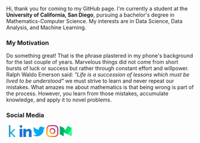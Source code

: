 Hi, thank you for coming to my GitHub page. I'm currently a student at the **University of California, San Diego**, pursuing a bachelor's degree in Mathematics-Computer Science. My interests are in Data Science, Data Analysis, and Machine Learning.

### My Motivation
Do something great! That is the phrase plastered in my phone's background for the last couple of years. Marvelous things did not come from short bursts of luck or success but rather through constant effort and willpower. Ralph Waldo Emerson said: *"Life is a succession of lessons which must be lived to be understood"* we must strive to learn and never repeat our mistakes. What amazes me about mathematics is that being wrong is part of the process. However, you learn from those mistakes, accumulate knowledge, and apply it to novel problems.

### Social Media
[![Kaggle](https://github.com/cscampana/cscampana/blob/main/kaggle.png)][1]
[![LinkedIn](https://github.com/cscampana/cscampana/blob/main/linkedin.png)][2]
[![Twitter](https://github.com/cscampana/cscampana/blob/main/twitter.png)][3]
[![Instagram](https://github.com/cscampana/cscampana/blob/main/instagram.png)][4]
[![Medium](https://github.com/cscampana/cscampana/blob/main/medium.png)][5]

<!--
**cscampana/cscampana** is a ✨ _special_ ✨ repository because its `README.md` (this file) appears on your GitHub profile.

Here are some ideas to get you started:

- 🔭 I’m currently working on ...
- 🌱 I’m currently learning ...
- 👯 I’m looking to collaborate on ...
- 🤔 I’m looking for help with ...
- 💬 Ask me about ...
- 📫 How to reach me: ...
- 😄 Pronouns: ...
- ⚡ Fun fact: ...
-->

[1]: https://www.kaggle.com/ccampana
[2]: https://www.linkedin.com/in/caikescampana/
[3]: https://twitter.com/ccampana_
[4]: https://www.instagram.com/ccampana_/
[5]: https://medium.com/@ccampana_
